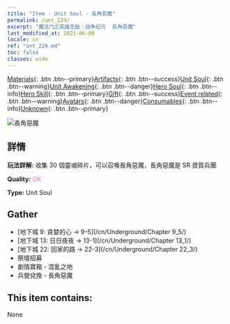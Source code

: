 ```yaml
---
title: "Item - Unit Soul - 長角惡魔"
permalink: /unt_229/
excerpt: "魔法门之英雄无敌：战争纪元  長角惡魔"
last_modified_at: 2021-06-08
locale: cn
ref: "unt_229.md"
toc: false
classes: wide
---
```

 [Materials](/ItemsCN/){: .btn .btn--primary}[Artifacts](/ItemsCN/Artifacts/){: .btn .btn--success}[Unit Soul](/ItemsCN/UnitSoul/){: .btn .btn--warning}[Unit Awakening](/ItemsCN/UnitAwakening/){: .btn .btn--danger}[Hero Soul](/ItemsCN/HeroSoul/){: .btn .btn--info}[Hero Skill](/ItemsCN/HeroSkill/){: .btn .btn--primary}[Gift](/ItemsCN/Gift/){: .btn .btn--success}[Event related](/ItemsCN/Events/){: .btn .btn--warning}[Avatars](/ItemsCN/Avatars/){: .btn .btn--danger}[Consumables](/ItemsCN/Consumables/){: .btn .btn--info}[Unknown](/ItemsCN/Unknown/){: .btn .btn--primary}

 ![長角惡魔](/images/u/ti_changjiaoemo.jpg)

## 詳情
 **玩法詳解:** 收集 30 個靈魂碎片，可以召喚長角惡魔，長角惡魔是 SR 資質兵團

 **Quality:** <span style="color: #DA70D6">OK</span>

 **Type:** Unit Soul

## Gather

*    [地下城 9: 貪婪的心 -> 9-5](/cn/Underground/Chapter 9_5/) 
*    [地下城 13: 日日夜夜 -> 13-1](/cn/Underground/Chapter 13_1/) 
*    [地下城 22: 回家的路 -> 22-3](/cn/Underground/Chapter 22_3/) 
*    祭壇招募 
*    劇情寶箱 - 混亂之地 
*    兵營兌換 - 長角惡魔 

## This item contains:

  None

